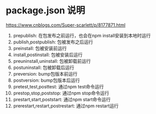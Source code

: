 # package.json 说明

https://www.cnblogs.com/Super-scarlett/p/8177871.html



1. prepublish: 在包发布之前运行，也会在npm install安装到本地时运行
2. publish,postpublish: 包被发布之后运行
3. preinstall: 包被安装前运行
4. install,postinstall: 包被安装后运行
5. preuninstall,uninstall: 包被卸载前运行
6. postuninstall: 包被卸载后运行
7. preversion: bump包版本前运行
8. postversion: bump包版本后运行
9. pretest,test,posttest: 通过npm test命令运行
10. prestop,stop,poststop: 通过npm stop命令运行
11. prestart,start,poststart: 通过npm start命令运行
12. prerestart,restart,postrestart: 通过npm restart运行